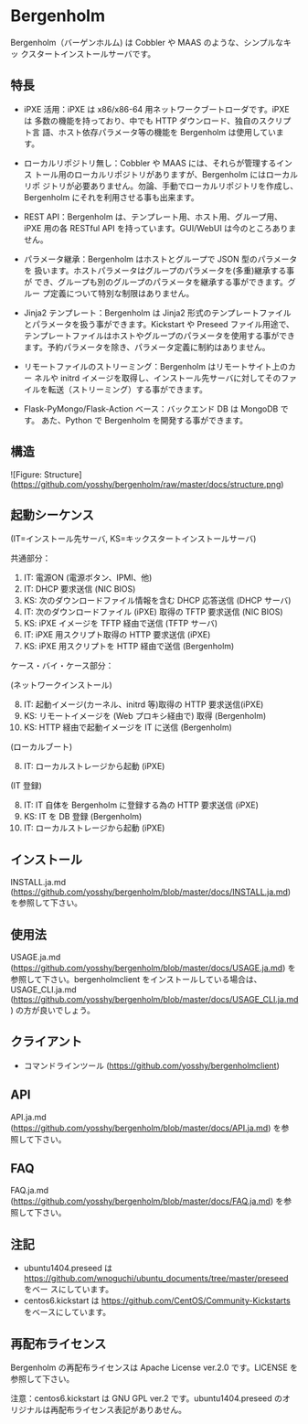 # Bergenholm

Bergenholm（バーゲンホルム) は Cobbler や MAAS のような、シンプルなキッ
クスタートインストールサーバです。

## 特長

* iPXE 活用：iPXE は x86/x86-64 用ネットワークブートローダです。iPXE は
  多数の機能を持っており、中でも HTTP ダウンロード、独自のスクリプト言
  語、ホスト依存パラメータ等の機能を Bergenholm は使用しています。

* ローカルリポジトリ無し：Cobbler や MAAS には、それらが管理するインス
  トール用のローカルリポジトリがありますが、Bergenholm にはローカルリポ
  ジトリが必要ありません。勿論、手動でローカルリポジトリを作成し、
  Bergenholm にそれを利用させる事も出来ます。

* REST API：Bergenholm は、テンプレート用、ホスト用、グループ用、iPXE
  用の各 RESTful API を持っています。GUI/WebUI は今のところありません。

* パラメータ継承：Bergenholm はホストとグループで JSON 型のパラメータを
  扱います。ホストパラメータはグループのパラメータを(多重)継承する事が
  でき、グループも別のグループのパラメータを継承する事ができます。グルー
  プ定義について特別な制限はありません。

* Jinja2 テンプレート：Bergenholm は Jinja2 形式のテンプレートファイル
  とパラメータを扱う事ができます。Kickstart や Preseed ファイル用途で、
  テンプレートファイルはホストやグループのパラメータを使用する事ができ
  ます。予約パラメータを除き、パラメータ定義に制約はありません。

* リモートファイルのストリーミング：Bergenholm はリモートサイト上のカー
  ネルや initrd イメージを取得し、インストール先サーバに対してそのファ
  イルを転送（ストリーミング）する事ができます。

* Flask-PyMongo/Flask-Action ベース：バックエンド DB は MongoDB です。
  あた、Python で Bergenholm を開発する事ができます。


## 構造

![Figure: Structure]
(https://github.com/yosshy/bergenholm/raw/master/docs/structure.png)


## 起動シーケンス

(IT=インストール先サーバ, KS=キックスタートインストールサーバ)

共通部分：

1. IT: 電源ON (電源ボタン、IPMI、他)
2. IT: DHCP 要求送信 (NIC BIOS)
3. KS: 次のダウンロードファイル情報を含む DHCP 応答送信 (DHCP サーバ)
4. IT: 次のダウンロードファイル (iPXE) 取得の TFTP 要求送信 (NIC BIOS)
5. KS: iPXE イメージを TFTP 経由で送信 (TFTP サーバ)
6. IT: iPXE 用スクリプト取得の HTTP 要求送信 (iPXE)
7. KS: iPXE 用スクリプトを HTTP 経由で送信 (Bergenholm)

ケース・バイ・ケース部分：

(ネットワークインストール)

8. IT: 起動イメージ(カーネル、initrd 等)取得の HTTP 要求送信(iPXE)
9. KS: リモートイメージを (Web プロキシ経由で) 取得 (Bergenholm)
10. KS: HTTP 経由で起動イメージを IT に送信 (Bergenholm)

(ローカルブート)

8. IT: ローカルストレージから起動 (iPXE)

(IT 登録)

8.  IT: IT 自体を Bergenholm に登録する為の HTTP 要求送信 (iPXE)
9.  KS: IT を DB 登録 (Bergenholm)
10. IT: ローカルストレージから起動 (iPXE)


## インストール

INSTALL.ja.md
(https://github.com/yosshy/bergenholm/blob/master/docs/INSTALL.ja.md)
を参照して下さい。


## 使用法

USAGE.ja.md
(https://github.com/yosshy/bergenholm/blob/master/docs/USAGE.ja.md) を
参照して下さい。bergenholmclient をインストールしている場合は、
USAGE_CLI.ja.md
(https://github.com/yosshy/bergenholm/blob/master/docs/USAGE_CLI.ja.md)
の方が良いでしょう。


## クライアント

* コマンドラインツール (https://github.com/yosshy/bergenholmclient)


## API

API.ja.md
(https://github.com/yosshy/bergenholm/blob/master/docs/API.ja.md) を参
照して下さい。


## FAQ

FAQ.ja.md
(https://github.com/yosshy/bergenholm/blob/master/docs/FAQ.ja.md) を参
照して下さい。


## 注記

* ubuntu1404.preseed は
  https://github.com/wnoguchi/ubuntu_documents/tree/master/preseed をベー
  スにしています。
* centos6.kickstart は https://github.com/CentOS/Community-Kickstarts
  をベースにしています。


## 再配布ライセンス

Bergenholm の再配布ライセンスは Apache License ver.2.0 です。LICENSE を
参照して下さい。

注意：centos6.kickstart は GNU GPL ver.2 です。ubuntu1404.preseed のオ
リジナルは再配布ライセンス表記がありあせん。
